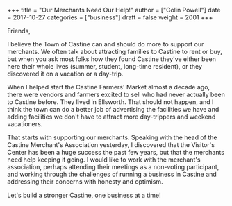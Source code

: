 +++
title = "Our Merchants Need Our Help!"
author = ["Colin Powell"]
date = 2017-10-27
categories = ["business"]
draft = false
weight = 2001
+++

Friends,

I believe the Town of Castine can and should do more to support our merchants. We often talk about attracting families to Castine to rent or buy, but when you ask most folks how they found Castine they've either been here their whole lives (summer, student, long-time resident), or they discovered it on a vacation or a day-trip.

When I helped start the Castine Farmers' Market almost a decade ago, there were vendors and farmers excited to sell who had never actually been to Castine before. They lived in Ellsworth. That should not happen, and I think the town can do a better job of advertising the facilities we have and adding facilities we don't have to attract more day-trippers and weekend vacationers.

That starts with supporting our merchants. Speaking with the head of the Castine Merchant's Association yesterday, I discovered that the Visitor's Center has been a huge success the past few years, but that the merchants need help keeping it going. I would like to work with the merchant's association, perhaps attending their meetings as a non-voting participant, and working through the challenges of running a business in Castine and addressing their concerns with honesty and optimism.

Let's build a stronger Castine, one business at a time!
